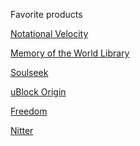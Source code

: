 Favorite products

<a href= "https://notational.net/"> Notational Velocity </a>

<a href= "https://library.memoryoftheworld.org/"> Memory of the World Library </a>

<a href= "https://www.slsknet.org/news/"> Soulseek </a>

<a href= "https://ublockorigin.com/">uBlock Origin</a>

<a href= "https://freedom.to/">Freedom</a>

<a href= "https://nitter.net/">Nitter</a>
